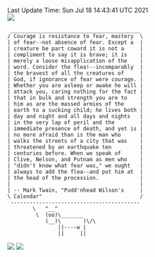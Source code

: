Last Update Time: 
Sun Jul 18 14:43:41 UTC 2021
<br>![](https://img.shields.io/badge/%E5%A4%A7%E5%AE%B6-%E5%AE%89%E5%AE%89-green)<br>
```
 _________________________________________
/ Courage is resistance to fear, mastery  \
| of fear--not absence of fear. Except a  |
| creature be part coward it is not a     |
| compliment to say it is brave; it is    |
| merely a loose misapplication of the    |
| word. Consider the flea!--incomparably  |
| the bravest of all the creatures of     |
| God, if ignorance of fear were courage. |
| Whether you are asleep or awake he will |
| attack you, caring nothing for the fact |
| that in bulk and strength you are to    |
| him as are the massed armies of the     |
| earth to a sucking child; he lives both |
| day and night and all days and nights   |
| in the very lap of peril and the        |
| immediate presence of death, and yet is |
| no more afraid than is the man who      |
| walks the streets of a city that was    |
| threatened by an earthquake ten         |
| centuries before. When we speak of      |
| Clive, Nelson, and Putnam as men who    |
| "didn't know what fear was," we ought   |
| always to add the flea--and put him at  |
| the head of the procession.             |
|                                         |
| -- Mark Twain, "Pudd'nhead Wilson's     |
\ Calendar"                               /
 -----------------------------------------
        \   ^__^
         \  (oo)\_______
            (__)\       )\/\
                ||----w |
                ||     ||
```
![](https://github-readme-stats.vercel.app/api?username=chenlitw)
![](https://github-readme-stats.vercel.app/api/top-langs/?username=chenlitw)
